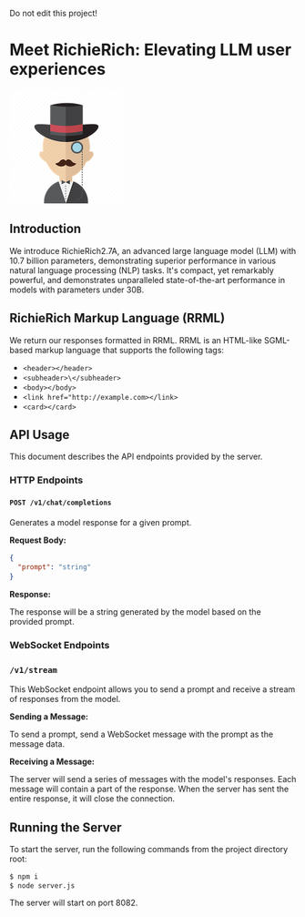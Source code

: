 Do not edit this project!

# Meet RichieRich: Elevating LLM user experiences

![RichieRich Logo](assets/richieRich.png)

## Introduction

We introduce RichieRich2.7A, an advanced large language model (LLM) with 10.7 billion parameters, demonstrating superior performance in various natural language processing (NLP) tasks. It's compact, yet remarkably powerful, and demonstrates unparalleled state-of-the-art performance in models with parameters under 30B.

## RichieRich Markup Language (RRML)

We return our responses formatted in RRML. RRML is an HTML-like SGML-based markup language that supports the following tags:

- `<header></header>`
- `<subheader>\</subheader>`
- `<body></body>`
- `<link href="http://example.com></link>`
- `<card></card>`

## API Usage

This document describes the API endpoints provided by the server.

### HTTP Endpoints

#### `POST /v1/chat/completions`

Generates a model response for a given prompt.

**Request Body:**

```json
{
  "prompt": "string"
}
```

**Response:**

The response will be a string generated by the model based on the provided prompt.

### WebSocket Endpoints

### `/v1/stream`

This WebSocket endpoint allows you to send a prompt and receive a stream of responses from the model.

**Sending a Message:**

To send a prompt, send a WebSocket message with the prompt as the message data.

**Receiving a Message:**

The server will send a series of messages with the model's responses. Each message will contain a part of the response. When the server has sent the entire response, it will close the connection.

## Running the Server

To start the server, run the following commands from the project directory root:

```
$ npm i
$ node server.js
```

The server will start on port 8082.
